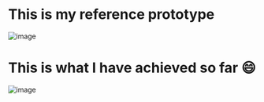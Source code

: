 # This is my reference prototype
![image](https://user-images.githubusercontent.com/70086176/126873652-9bb10c63-65ae-4aff-8390-8c88a2a31dd2.png)

# This is what I have achieved so far 😄
![image](https://user-images.githubusercontent.com/70086176/126873660-df0155d9-1743-4f22-bd5f-cd76529b8c3e.png)
